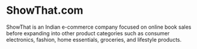 # ShowThat.com
ShowThat is an Indian e-commerce company focused on online book sales before expanding into other product categories such as consumer electronics, fashion, home essentials, groceries, and lifestyle products.